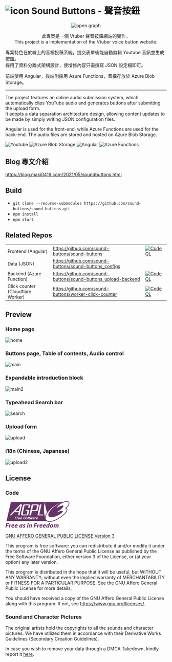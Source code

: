 # ![icon](https://github.com/sound-buttons/sound-buttons/blob/master/src/assets/img/favicon/favicon-32x32.png?raw=true) Sound Buttons - 聲音按鈕

<p align="center">
  <img src="https://github.com/sound-buttons/.github/assets/16995691/e0851a90-9ef7-42b0-9c61-2f4b79c085a9" alt="open graph" width="500" />
</p>

<p align="center">
  此專案是一個 Vtuber 聲音按鈕網站的實作。<br>
  This project is a implementation of the Vtuber voice button website.
</p>

專案特色在於線上的音檔投稿系統，提交表單後能自動剪輯 Youtube 音訊並生成按鈕。  
採用了資料分離式架構設計，使增修內容只需撰寫 JSON 設定檔即可。

前端使用 Angular，後端則採用 Azure Functions，音檔存放於 Azure Blob Storage。

---

The project features an online audio submission system, which automatically clips YouTube audio and generates buttons after submitting the upload form.  
It adopts a data separation architecture design, allowing content updates to be made by simply writing JSON configuration files.

Angular is used for the front-end, while Azure Functions are used for the back-end. The audio files are stored and hosted on Azure Blob Storage.

![Youtube](https://img.shields.io/static/v1?style=for-the-badge&message=YouTube&color=FF0000&logo=YouTube&logoColor=FFFFFF&label=) ![Azure Blob Storage](https://img.shields.io/static/v1?style=for-the-badge&message=Azure+Blob+Storage&color=0089D6&logo=Microsoft+Azure&logoColor=FFFFFF&label=) ![Angular](https://img.shields.io/static/v1?style=for-the-badge&message=Angular&color=DD0031&logo=Angular&logoColor=FFFFFF&label=) ![Azure Functions](https://img.shields.io/static/v1?style=for-the-badge&message=Azure+Functions&color=0062AD&logo=Azure+Functions&logoColor=FFFFFF&label=)

## Blog 專文介紹

<https://blog.maki0419.com/2021/05/soundbuttons.html>

## Build

- `git clone --recurse-submodules https://github.com/sound-buttons/sound-buttons.git`
- `npm install`
- `npm start`

## Related Repos

|                                   |                                                                 |                                                                                                                                                                                                                                                 |
| --------------------------------- | --------------------------------------------------------------- | ----------------------------------------------------------------------------------------------------------------------------------------------------------------------------------------------------------------------------------------------- |
| Frontend (Angular)                | <https://github.com/sound-buttons/sound-buttons>                | [![CodeQL](https://github.com/sound-buttons/sound-buttons/actions/workflows/codeql.yml/badge.svg)](https://github.com/sound-buttons/sound-buttons/actions/workflows/codeql.yml)                                                                 |
| Data (JSON)                       | <https://github.com/sound-buttons/sound-buttons_configs>        |                                                                                                                                                                                                                                                 |
| Backend (Azure Function)          | <https://github.com/sound-buttons/sound-buttons_upload-backend> | [![CodeQL](https://github.com/sound-buttons/sound-buttons_upload-backend/actions/workflows/github-code-scanning/codeql/badge.svg)](https://github.com/sound-buttons/sound-buttons_upload-backend/actions/workflows/github-code-scanning/codeql) |
| Click counter (Cloudflare Worker) | <https://github.com/sound-buttons/worker-click-counter>         | [![CodeQL](https://github.com/sound-buttons/worker-click-counter/actions/workflows/github-code-scanning/codeql/badge.svg)](https://github.com/sound-buttons/worker-click-counter/actions/workflows/github-code-scanning/codeql)                 |

## Preview

### Home page

![home](https://github.com/sound-buttons/sound-buttons/assets/16995691/63bf0235-a76f-40a4-b782-4d1231ec9c6a)

### Buttons page, Table of contents, Audio control

![main](https://github.com/sound-buttons/sound-buttons/assets/16995691/235cfe85-8671-49b3-be93-07737b9c8828)

### Expandable introduction block

![main2](https://github.com/sound-buttons/sound-buttons/assets/16995691/99fe3f97-d791-46a3-b7c9-9fc613bcab28)

### Typeahead Search bar

![search](https://github.com/sound-buttons/sound-buttons/assets/16995691/01e6f648-0765-4933-bd96-56f02745645f)

### Upload form

![upload](https://github.com/sound-buttons/sound-buttons/assets/16995691/283871f8-f713-4371-88b5-04f347b586a6)

### i18n (Chinese, Japanese)

![upload2](https://github.com/sound-buttons/sound-buttons/assets/16995691/3bdb09a2-30a1-40bf-9a8d-e7f535ab2c16)

## License

### Code

<img src="https://github.com/sound-buttons/sound-buttons/raw/master/src/assets/img/AGPLv3_Logo.svg" alt="open graph" width="200" />

[GNU AFFERO GENERAL PUBLIC LICENSE Version 3](./LICENSE)

This program is free software: you can redistribute it and/or modify it under the terms of the GNU Affero General Public License as published by the Free Software Foundation, either version 3 of the License, or (at your option) any later version.

This program is distributed in the hope that it will be useful, but WITHOUT ANY WARRANTY; without even the implied warranty of MERCHANTABILITY or FITNESS FOR A PARTICULAR PURPOSE. See the GNU Affero General Public License for more details.

You should have received a copy of the GNU Affero General Public License along with this program. If not, see <https://www.gnu.org/licenses/>.

### Sound and Character Pictures

The original artists hold the copyrights to all the sounds and character pictures. We have utilized them in accordance with their Derivative Works Guidelines (Secondary Creation Guidelines).

In case you wish to remove your data through a DMCA Takedown, kindly report it [here](https://github.com/sound-buttons/sound-buttons_configs/discussions/3).
